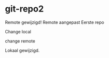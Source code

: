 # git-repo2

Remote gewijzigd!
Remote aangepast
Eerste repo

Change local

change remote

Lokaal gewijzigd.
